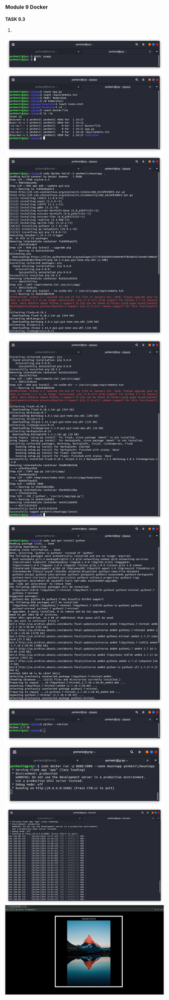 ### Module 9 Docker
#### TASK 9.3 

 1. 

 ![](Screenshots/1.png)
 ![](Screenshots/2.png)
 ![](Screenshots/3.png)
 ![](Screenshots/4.png)
 ![](Screenshots/5.png)
 ![](Screenshots/6.png)
 ![](Screenshots/7.png)
 ![](Screenshots/8.png)
 ![Alt Text](https://github.com/Yevhenii-Orlov/DevOps_online_Kiev_2020Q42021Q1/blob/main/m9/Task9.3/Screenshots/9.gif)
 
